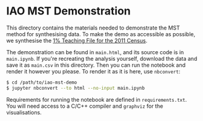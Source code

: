 # IAO MST Demonstration

This directory contains the materials needed to demonstrate the MST method for
synthesising data. To make the demo as accessible as possible, we synthesise the
[1% Teaching File for the 2011 Census](https://www.ons.gov.uk/census/2011census/2011censusdata/censusmicrodata/microdatateachingfile).

The demonstration can be found in `main.html`, and its source code is in
`main.ipynb`. If you're recreating the analysis yourself, download the data and
save it as `main.csv` in this directory. Then you can run the notebook and
render it however you please. To render it as it is here, use `nbconvert`:

```zsh
$ cd /path/to/iao-mst-demo
$ jupyter nbconvert --to html --no-input main.ipynb
```

Requirements for running the notebook are defined in `requirements.txt`. You
will need access to a C/C++ compiler and `graphviz` for the visualisations.
